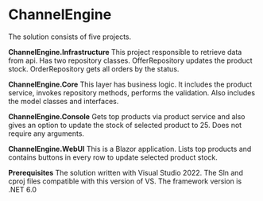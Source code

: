 # ChannelEngine

The solution consists of five projects.

**ChannelEngine.Infrastructure**
This project responsible to retrieve data from api. Has two repository classes. 
OfferRepository updates the product stock. OrderRepository gets all orders by the status.

**ChannelEngine.Core**
This layer has business logic. It includes the product service, invokes repository methods, performs the validation. Also includes the model classes and interfaces.

**ChannelEngine.Console**
Gets top products via product service and also gives an option to update the stock of selected product to 25. Does not require any arguments.

**ChannelEngine.WebUI**
This is a Blazor application. Lists top products and contains buttons in every row to update selected product stock. 

**Prerequisites**
The solution written with Visual Studio 2022. The Sln and cproj files compatible with this version of VS. 
The framework version is .NET 6.0
